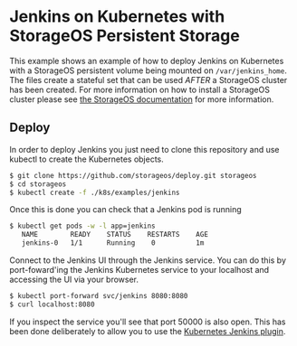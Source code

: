 # Jenkins on Kubernetes with StorageOS Persistent Storage

This example shows an example of how to deploy Jenkins on Kubernetes with a
StorageOS persistent volume being mounted on `/var/jenkins_home`. The files
create a stateful set that can be used *AFTER* a StorageOS cluster has been
created. For more information on how to install a StorageOS cluster please see
[the StorageOS
documentation](https://docs.storageos.com/docs/introduction/quickstart) for
more information.

## Deploy

In order to deploy Jenkins you just need to clone this repository and use
kubectl to create the Kubernetes objects.

```bash
$ git clone https://github.com/storageos/deploy.git storageos
$ cd storageos
$ kubectl create -f ./k8s/examples/jenkins
```
Once this is done you can check that a Jenkins pod is running

```bash
$ kubectl get pods -w -l app=jenkins
   NAME        READY    STATUS    RESTARTS    AGE
   jenkins-0   1/1      Running    0          1m
```

Connect to the Jenkins UI through the Jenkins service. You can do this by
port-foward'ing the Jenkins Kubernetes service to your localhost and accessing
the UI via your browser.

```bash
$ kubectl port-forward svc/jenkins 8080:8080
$ curl localhost:8080
```

If you inspect the service you'll see that port 50000 is also open. This has
been done deliberately to allow you to use the [Kubernetes Jenkins
plugin](https://github.com/jenkinsci/kubernetes-plugin).
